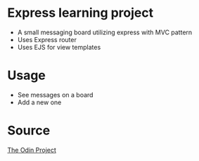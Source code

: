 # Express learning project
* A small messaging board utilizing express with MVC pattern
* Uses Express router
* Uses EJS for view templates
# Usage
* See messages on a board 
* Add a new one 
# Source
[The Odin Project](https://www.theodinproject.com/lessons/node-path-nodejs-mini-message-board)
